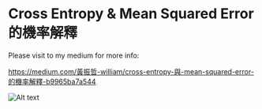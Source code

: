 # Cross Entropy & Mean Squared Error 的機率解釋

Please visit to my medium for more info:

https://medium.com/黃振哲-william/cross-entropy-與-mean-squared-error-的機率解釋-b9965ba7a544

![Alt text](https://github.com/WilliamHuang1992/Medium/blob/master/Cross%20Entropy%20%26%20Mean%20Squared%20Error%20的機率解釋/regression.png)
